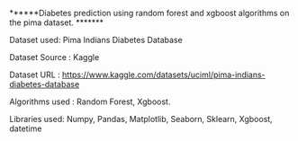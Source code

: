 ******Diabetes prediction using random forest and xgboost algorithms on the pima dataset. *******

Dataset used: Pima Indians Diabetes Database



Dataset Source : Kaggle



Dataset URL : https://www.kaggle.com/datasets/uciml/pima-indians-diabetes-database

Algorithms used : Random Forest, Xgboost.

Libraries used:
Numpy, Pandas, Matplotlib, Seaborn, Sklearn, Xgboost, datetime

